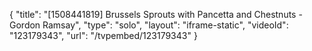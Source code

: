 {
    "title": "[1508441819] Brussels Sprouts with Pancetta and Chestnuts - Gordon Ramsay",
    "type": "solo",
    "layout": "iframe-static",
    "videoId": "123179343",
    "url": "\/tvpembed\/123179343"
}